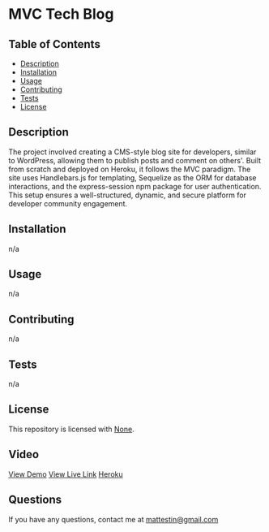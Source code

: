 # MVC Tech Blog

[//]: # (  [![License: None]&#40;https://img.shields.io/badge/license-Unlicense-blue.svg&#41;]&#40;http://unlicense.org/&#41;)
## Table of Contents
- [Description](#description)
- [Installation](#installation)
- [Usage](#usage)
- [Contributing](#contributing)
- [Tests](#tests)
- [License](#license)

## Description

The project involved creating a CMS-style blog site for developers, similar to WordPress, allowing them to publish posts and comment on others'. Built from scratch and deployed on Heroku, it follows the MVC paradigm. The site uses Handlebars.js for templating, Sequelize as the ORM for database interactions, and the express-session npm package for user authentication. This setup ensures a well-structured, dynamic, and secure platform for developer community engagement.

## Installation
n/a

## Usage
n/a

## Contributing 
n/a

## Tests 
n/a

## License 
This repository is licensed with [None](http://unlicense.org/).


## Video  
[View Demo]()
[View Live Link](https://mattestinb.github.io/cackle-14-crackle)
[Heroku](https://my-14-mvcapp-9dca7ef1b250.herokuapp.com/)

## Questions 
If you have any questions, contact me at [mattestin@gmail.com](mailto:mattestin@gmail.com)
